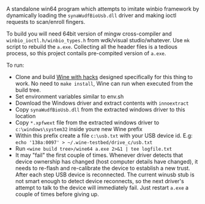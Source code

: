 A standalone win64 program which attempts to imitate 
winbio framework by dynamically loading the `synaWudfBioUsb.dll` driver
and making ioctl requests to scan/enroll fingers.

To build you will need 64bit version of mingw cross-compiler
and `winbio_ioctl.h/winbio_types.h` from wdk/visual studio/whatever.
Use `mk` script to rebuild the `a.exe`. Collecting all the header files 
is a tedious process, so this project contails pre-compited version of `a.exe`.

To run:

* Clone and build [Wine with hacks](https://github.com/uunicorn/wine/tree/hacking/validiy-sensor) designed 
  specifically for this thing to work. No need to `make install`, Wine can run when executed from the build tree.
* Set environment variables similar to env.sh
* Download the Windows driver and extract contents with `innoextract`
* Copy `synaWudfBioUsb.dll` from the extracted windows driver to this location
* Copy `*.xpfwext` file from the extracted windows driver to `c:\windows\system32` inside youre new Wine prefix
* Within this prefix create a file `c:\usb.txt` with your USB device id. E.g: `echo '138a:0097' > ~/.wine-testbed/drive_c/usb.txt`
* Run `<wine build tree>/wine64 a.exe 2>&1 | tee logfile.txt`
* It may "fail" the first couple of times. Whenever driver detects
  that device ownership has changed (host computer details have changed), 
  it needs to re-flash and re-calibrate the device to establish a new
  trust. After each step USB device is reconnected. The current 
  winusb stub is not smart enough to detect device reconnects, so the 
  next driver's attempt to talk to the device will immediately fail.
  Just restart `a.exe` a couple of times before giving up.
